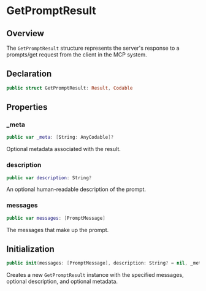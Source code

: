 # GetPromptResult

## Overview

The `GetPromptResult` structure represents the server's response to a prompts/get request from the client in the MCP system.

## Declaration

```swift
public struct GetPromptResult: Result, Codable
```

## Properties

### _meta

```swift
public var _meta: [String: AnyCodable]?
```

Optional metadata associated with the result.

### description

```swift
public var description: String?
```

An optional human-readable description of the prompt.

### messages

```swift
public var messages: [PromptMessage]
```

The messages that make up the prompt.

## Initialization

```swift
public init(messages: [PromptMessage], description: String? = nil, _meta: [String: AnyCodable]? = nil)
```

Creates a new `GetPromptResult` instance with the specified messages, optional description, and optional metadata.
